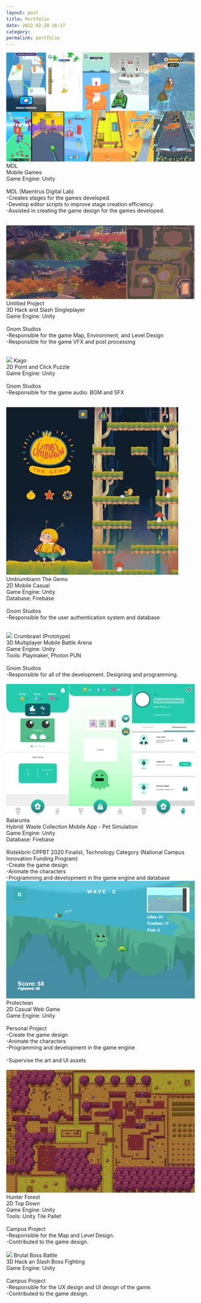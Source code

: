 ```yaml
---
layout: post
title: Portfolio‎
date: 2022-02-28 16:17
category:
permalink: portfolio
---
```


<img src="/images/fulls/grid mdl.png" class="fit image"><br/>
MDL<br/>
Mobile Games<br/>
Game Engine: Unity<br/><br/>
MDL (Maentrus Digital Lab)<br/>
-Creates stages for the games developed.<br/>
-Develop editor scripts to improve stage creation efficiency.<br/>
-Assisted in creating the game design for the games developed.<br/><br/>

<img src="/images/fulls/projectp.png" class="fit image"><br/>
Untitled Project<br/>
3D Hack and Slash Singleplayer<br/>
Game Engine: Unity<br/><br/>
Gnom Studios<br/>
-Responsible for the game Map, Environment, and Level Design<br/>
-Responsible for the game VFX and post processing<br/><br/>

<img src="/images/fulls/kago.png" class="fit image">
Kago<br/>
2D Point and Click Puzzle<br/>
Game Engine: Unity<br/><br/>
Gnom Studios<br/>
-Responsible for the game audio: BGM and SFX<br/><br/>

<img src="/images/fulls/umbi.jpg" class="image"><br/>
Umbiumbiann The Gemu<br/>
2D Mobile Casual<br/>
Game Engine: Unity<br/>
Database: Firebase<br/><br/>
Gnom Studios<br/>
-Responsible for the user authentication system and database<br/><br/>

<img src="/images/fulls/crumbrawl.gif" class="fit image">
Crumbrawl (Prototype)<br/>
3D Multiplayer Mobile Battle Arena<br/>
Game Engine: Unity<br/>
Tools: Playmaker, Photon PUN<br/><br/>
Gnom Studios<br/>
-Responsible for all of the development. Designing and programming.<br/><br/>

<img src="/images/fulls/balarunta.png" class="fit image">
Balarunta<br/>
Hybrid: Waste Collection Mobile App - Pet Simulation<br/>
Game Engine: Unity<br/>
Database: Firebase<br/><br/>
Ristekbrin CPPBT 2020 Finalist, Technology Category (National Campus Innovation Funding Program)<br/>
-Create the game design<br/>
-Animate the characters<br/>
-Programming and development in the game engine and database<br/>

<img src="/images/fulls/protectean.png" class="fit image">
Protectean<br/>
2D Casual Web Game<br/>
Game Engine: Unity<br/><br/>
Personal Project<br/>
-Create the game design<br/>
-Animate the characters<br/>
-Programming and development in the game engine<br/><br/>
-Supervise the art and UI assets<br/><br/>

<img src="/images/fulls/hfmap.png" class="fit image">
Hunter Forest<br/>
2D Top Down<br/>
Game Engine: Unity<br/>
Tools: Unity Tile Pallet<br/><br/>
Campus Project<br/>
-Responsible for the Map and Level Design.<br/>
-Contributed to the game design.<br/><br/>

<img src="/images/fulls/bbb.gif" class="fit image">
Brutal Boss Battle<br/>
3D Hack an Slash Boss Fighting<br/>
Game Engine: Unity<br/><br/>
Campus Project<br/>
-Responsible for the UX design and UI design of the game.<br/>
-Contributed to the game design.<br/><br/>
